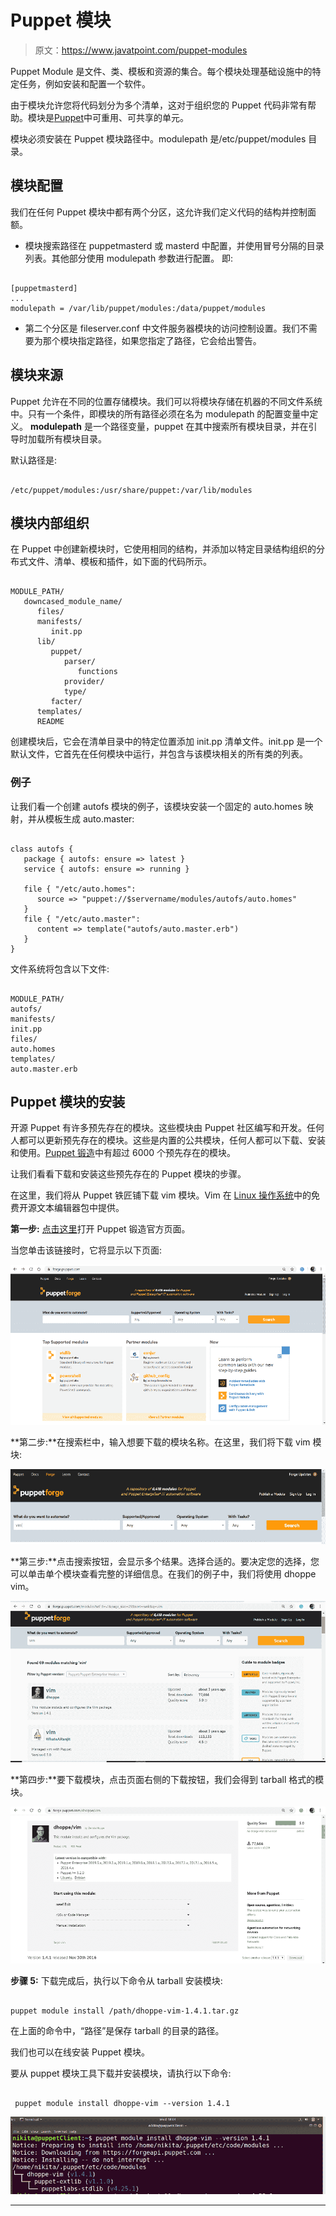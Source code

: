 # Puppet 模块

> 原文：<https://www.javatpoint.com/puppet-modules>

Puppet Module 是文件、类、模板和资源的集合。每个模块处理基础设施中的特定任务，例如安装和配置一个软件。

由于模块允许您将代码划分为多个清单，这对于组织您的 Puppet 代码非常有帮助。模块是[Puppet](https://www.javatpoint.com/puppet)中可重用、可共享的单元。

模块必须安装在 Puppet 模块路径中。modulepath 是/etc/puppet/modules 目录。

## 模块配置

我们在任何 Puppet 模块中都有两个分区，这允许我们定义代码的结构并控制面额。

*   模块搜索路径在 puppetmasterd 或 masterd 中配置，并使用冒号分隔的目录列表。其他部分使用 modulepath 参数进行配置。
    即:

```

[puppetmasterd] 
... 
modulepath = /var/lib/puppet/modules:/data/puppet/modules

```

*   第二个分区是 fileserver.conf 中文件服务器模块的访问控制设置。我们不需要为那个模块指定路径，如果您指定了路径，它会给出警告。

## 模块来源

Puppet 允许在不同的位置存储模块。我们可以将模块存储在机器的不同文件系统中。只有一个条件，即模块的所有路径必须在名为 modulepath 的配置变量中定义。 **modulepath** 是一个路径变量，puppet 在其中搜索所有模块目录，并在引导时加载所有模块目录。

默认路径是:

```

/etc/puppet/modules:/usr/share/puppet:/var/lib/modules

```

## 模块内部组织

在 Puppet 中创建新模块时，它使用相同的结构，并添加以特定目录结构组织的分布式文件、清单、模板和插件，如下面的代码所示。

```

MODULE_PATH/ 
   downcased_module_name/ 
      files/ 
      manifests/ 
         init.pp 
      lib/ 
         puppet/ 
            parser/ 
               functions 
            provider/ 
            type/ 
         facter/ 
      templates/ 
      README

```

创建模块后，它会在清单目录中的特定位置添加 init.pp 清单文件。init.pp 是一个默认文件，它首先在任何模块中运行，并包含与该模块相关的所有类的列表。

### 例子

让我们看一个创建 autofs 模块的例子，该模块安装一个固定的 auto.homes 映射，并从模板生成 auto.master:

```

class autofs { 
   package { autofs: ensure => latest } 
   service { autofs: ensure => running } 

   file { "/etc/auto.homes": 
      source => "puppet://$servername/modules/autofs/auto.homes" 
   } 
   file { "/etc/auto.master": 
      content => template("autofs/auto.master.erb") 
   } 
}

```

文件系统将包含以下文件:

```

MODULE_PATH/ 
autofs/ 
manifests/ 
init.pp 
files/ 
auto.homes 
templates/ 
auto.master.erb

```

## Puppet 模块的安装

开源 Puppet 有许多预先存在的模块。这些模块由 Puppet 社区编写和开发。任何人都可以更新预先存在的模块。这些是内置的公共模块，任何人都可以下载、安装和使用。[Puppet 锻造](https://forge.puppet.com/)中有超过 6000 个预先存在的模块。

让我们看看下载和安装这些预先存在的 Puppet 模块的步骤。

在这里，我们将从 Puppet 铁匠铺下载 vim 模块。Vim 在 [Linux 操作系统](https://www.javatpoint.com/linux-tutorial)中的免费开源文本编辑器包中提供。

**第一步:** [点击这里](https://forge.puppet.com/)打开 Puppet 锻造官方页面。

当您单击该链接时，它将显示以下页面:

![Puppet Modules](img/b938f6f692f28dd44d02d58f1cfbc0fa.png)

**第二步:**在搜索栏中，输入想要下载的模块名称。在这里，我们将下载 vim 模块:

![Puppet Modules](img/b3e7ce0c9f60b0fd02516aedccf47a3f.png)

**第三步:**点击搜索按钮，会显示多个结果。选择合适的。要决定您的选择，您可以单击单个模块查看完整的详细信息。在我们的例子中，我们将使用 dhoppe vim。

![Puppet Modules](img/3a3d0ba4195ef759277bd7c2716938cd.png)

**第四步:**要下载模块，点击页面右侧的下载按钮，我们会得到 tarball 格式的模块。

![Puppet Modules](img/20272caf54529fddb7a4aedf4ddda1e1.png)

**步骤 5:** 下载完成后，执行以下命令从 tarball 安装模块:

```

puppet module install /path/dhoppe-vim-1.4.1.tar.gz

```

在上面的命令中，“路径”是保存 tarball 的目录的路径。

我们也可以在线安装 Puppet 模块。

要从 puppet 模块工具下载并安装模块，请执行以下命令:

```

 puppet module install dhoppe-vim --version 1.4.1 

```

![Puppet Modules](img/5298478bbf8fee49e61a3325cbc3548f.png)

* * *